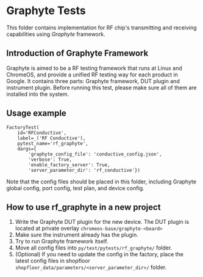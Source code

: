 Graphyte Tests
==============
This folder contains implementation for RF chip's transmitting and
receiving capabilities using *Graphyte* framework.

## Introduction of Graphyte Framework

Graphyte is aimed to be a RF testing framework that runs at Linux and
ChromeOS, and provide a unified RF testing way for each product in
Google. It contains three parts: Graphyte framework, DUT plugin and
instrument plugin. Before running this test, please make sure all of
them are installed into the system.

## Usage example

    FactoryTest(
        id='RFConductive',
        label=_('RF Conductive'),
        pytest_name='rf_graphyte',
        dargs={
            'graphyte_config_file': 'conductive_config.json',
            'verbose': True,
            'enable_factory_server': True,
            'server_parameter_dir': 'rf_conductive'})

Note that the config files should be placed in this folder, including
Graphyte global config, port config, test plan, and device config.


## How to use rf_graphyte in a new project

1. Write the Graphyte DUT plugin for the new device.
   The DUT plugin is located at private overlay
   `chromeos-base/graphyte-<board>`
2. Make sure the instrument already has the plugin.
3. Try to run Graphyte framework itself.
4. Move all config files into `py/test/pytests/rf_graphyte/` folder.
5. (Optional) If you need to update the config in the factory, place
   the latest config files in shopfloor
   `shopfloor_data/parameters/<server_parameter_dir>/` folder.
